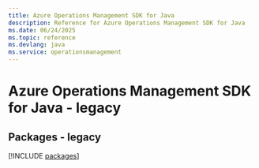 ```yaml
---
title: Azure Operations Management SDK for Java
description: Reference for Azure Operations Management SDK for Java
ms.date: 06/24/2025
ms.topic: reference
ms.devlang: java
ms.service: operationsmanagement
---
```

# Azure Operations Management SDK for Java - legacy
## Packages - legacy
[!INCLUDE [packages](operations-management-index.md)]